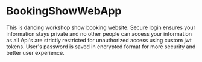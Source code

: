 # BookingShowWebApp
This is dancing workshop show booking website. Secure login ensures your information stays private and no other people can access your information as all Api's are strictly restricted for unauthorized access using custom jwt tokens. User's password is saved in encrypted format for more security and better user experience.
